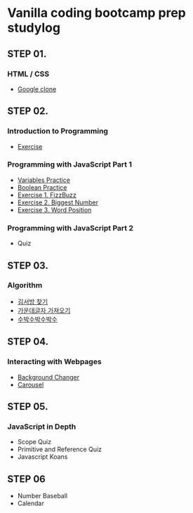 # Vanilla coding bootcamp prep studylog

## STEP 01.

### HTML / CSS

- [Google clone](https://github.com/hyegineer/bootcamp-prep-study/tree/master/step-01/google-clone)

## STEP 02.

### Introduction to Programming

- [Exercise](https://github.com/hyegineer/bootcamp-prep-study/blob/master/step-02/exercise.txt)

### **Programming with JavaScript Part 1**

- [Variables Practice](https://github.com/hyegineer/bootcamp-prep-study/blob/master/step-02/variables-practice.js)
- [Boolean Practice](https://github.com/hyegineer/bootcamp-prep-study/blob/master/step-02/boolean-practice.js)
- [Exercise 1. FizzBuzz](https://github.com/hyegineer/bootcamp-prep-study/blob/master/step-02/exercise-01-fizzbuzz.js)
- [Exercise 2. Biggest Number](https://github.com/hyegineer/bootcamp-prep-study/blob/master/step-02/exercise-02-biggest-number.js)
- [Exercise 3. Word Position](https://github.com/hyegineer/bootcamp-prep-study/blob/master/step-02/exercise-03-word-position.js)

### **Programming with JavaScript Part 2**

- Quiz

## STEP 03.

### Algorithm

- [김서방 찾기](https://github.com/hyegineer/bootcamp-prep-study/blob/master/step-03/%EA%B9%80%EC%84%9C%EB%B0%A9%EC%B0%BE%EA%B8%B0.js)
- [가운데글자 가져오기](https://github.com/hyegineer/bootcamp-prep-study/blob/master/step-03/%EA%B0%80%EC%9A%B4%EB%8D%B0%EA%B8%80%EC%9E%90%EA%B0%80%EC%A0%B8%EC%98%A4%EA%B8%B0.js)
- [수박수박수박수](https://github.com/hyegineer/bootcamp-prep-study/blob/master/step-03/%EC%88%98%EB%B0%95%EC%88%98%EB%B0%95%EC%88%98.js)

## STEP 04.

### Interacting with Webpages

- [Background Changer](https://github.com/hyegineer/bootcamp-prep-study/tree/master/step-04/background-changer)
- [Carousel](https://github.com/hyegineer/bootcamp-prep-study/tree/master/step-04/carousel)

## STEP 05.

### JavaScript in Depth

- Scope Quiz
- Primitive and Reference Quiz
- Javascript Koans

## STEP 06

- Number Baseball
- Calendar

